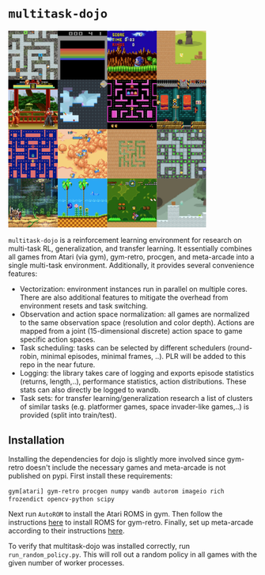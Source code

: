 # `multitask-dojo`

<img src="dojo_example.png" width="400">

`multitask-dojo` is a reinforcement learning environment for research on multi-task RL, generalization, and transfer learning. It essentially combines all games from Atari (via gym), gym-retro, procgen, and meta-arcade into a single multi-task environment. Additionally, it provides several convenience features:

- Vectorization: environment instances run in parallel on multiple cores. There are also additional features to mitigate the overhead from environment resets and task switching.
- Observation and action space normalization: all games are normalized to the same observation space (resolution and color depth). Actions are mapped from a joint (15-dimensional discrete) action space to game specific action spaces.
- Task scheduling: tasks can be selected by different schedulers (round-robin, minimal episodes, minimal frames, ..). PLR will be added to this repo in the near future.
- Logging: the library takes care of logging and exports episode statistics (returns, length,..), performance statistics, action distributions. These stats can also directly be logged to wandb.
- Task sets: for transfer learning/generalization research a list of clusters of similar tasks (e.g. platformer games, space invader-like games,..) is provided (split into train/test). 

## Installation

Installing the dependencies for dojo is slightly more involved since gym-retro doesn't include the necessary games and meta-arcade is not published on pypi. First install these requirements:

```
gym[atari] gym-retro procgen numpy wandb autorom imageio rich frozendict opencv-python scipy
```

Next run `AutoROM` to install the Atari ROMS in gym. Then follow the instructions [here](https://retro.readthedocs.io/en/latest/getting_started.html#importing-roms) to install ROMS for gym-retro. Finally, set up meta-arcade according to their instructions [here](https://github.com/lifelong-learning-systems/meta-arcade).

To verify that multitask-dojo was installed correctly, run `run_random_policy.py`. This will roll out a random policy in all games with the given number of worker processes.
